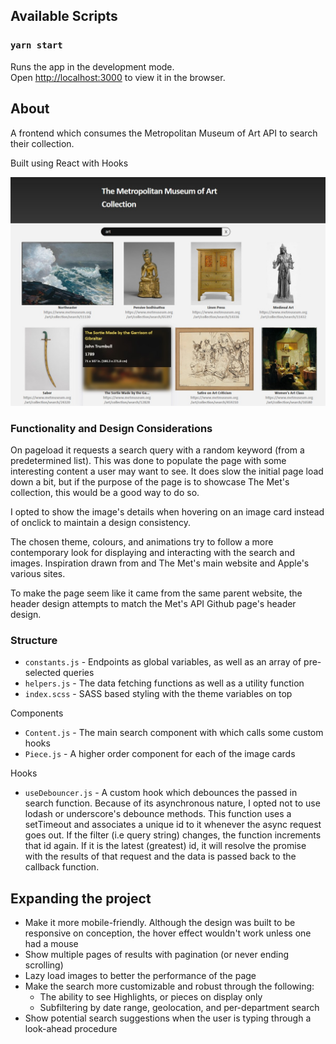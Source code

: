 ## Available Scripts

### `yarn start`

Runs the app in the development mode.<br />
Open [http://localhost:3000](http://localhost:3000) to view it in the browser.

## About

A frontend which consumes the Metropolitan Museum of Art API to search their collection.

Built using React with Hooks

![](public/images/image1.jpg)

### Functionality and Design Considerations

On pageload it requests a search query with a random keyword (from a predetermined list). This was done to populate the page with some interesting content a user may want to see. It does slow the initial page load down a bit, but if the purpose of the page is to showcase The Met's collection, this would be a good way to do so.

I opted to show the image's details when hovering on an image card instead of onclick to maintain a design consistency.

The chosen theme, colours, and animations try to follow a more contemporary look for displaying and interacting with the search and images. Inspiration drawn from and The Met's main website and Apple's various sites.

To make the page seem like it came from the same parent website, the header design attempts to match the Met's API Github page's header design.

### Structure

- `constants.js` - Endpoints as global variables, as well as an array of pre-selected queries
- `helpers.js` - The data fetching functions as well as a utility function
- `index.scss` - SASS based styling with the theme variables on top

Components

- `Content.js` - The main search component with which calls some custom hooks
- `Piece.js` - A higher order component for each of the image cards

Hooks

- `useDebouncer.js` - A custom hook which debounces the passed in search function. Because of its asynchronous nature, I opted not to use lodash or underscore's debounce methods. This function uses a setTimeout and associates a unique id to it whenever the async request goes out. If the filter (i.e query string) changes, the function increments that id again. If it is the latest (greatest) id, it will resolve the promise with the results of that request and the data is passed back to the callback function.

## Expanding the project

- Make it more mobile-friendly. Although the design was built to be responsive on conception, the hover effect wouldn't work unless one had a mouse
- Show multiple pages of results with pagination (or never ending scrolling)
- Lazy load images to better the performance of the page
- Make the search more customizable and robust through the following:
  - The ability to see Highlights, or pieces on display only
  - Subfiltering by date range, geolocation, and per-department search
- Show potential search suggestions when the user is typing through a look-ahead procedure
